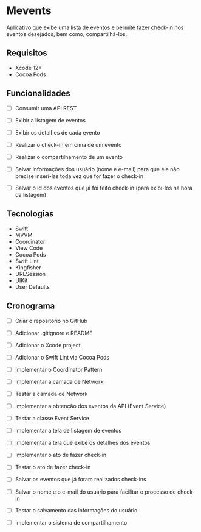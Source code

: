 #  Mevents

Aplicativo que exibe uma lista de eventos e permite fazer check-in nos eventos desejados, bem como, compartilhá-los.


## Requisitos
- Xcode 12+
- Cocoa Pods


## Funcionalidades
- [ ] Consumir uma API REST
- [ ] Exibir a listagem de eventos
- [ ] Exibir os detalhes de cada evento
- [ ] Realizar o check-in em cima de um evento
- [ ] Realizar o compartilhamento de um evento
- [ ] Salvar informações dos usuário (nome e e-mail) para que ele não precise inserí-las toda vez que for fazer o check-in
- [ ] Salvar o id dos eventos que já foi feito check-in (para exibí-los na hora da listagem)


## Tecnologias
- Swift
- MVVM
- Coordinator
- View Code
- Cocoa Pods
- Swift Lint
- Kingfisher
- URLSession
- UIKit
- User Defaults


## Cronograma
- [ ] Criar o repositório no GitHub
- [ ] Adicionar .gitignore e README
- [ ] Adicionar o Xcode project
- [ ] Adicionar o Swift Lint via Cocoa Pods
- [ ] Implementar o Coordinator Pattern
- [ ] Implementar a camada de Network
- [ ] Testar a camada de Network
- [ ] Implementar a obtenção dos eventos da API (Event Service)
- [ ] Testar a classe Event Service
- [ ] Implementar a tela de listagem de eventos
- [ ] Implementar a tela que exibe os detalhes dos eventos
- [ ] Implementar o ato de fazer check-in
- [ ] Testar o ato de fazer check-in
- [ ] Salvar os eventos que já foram realizados check-ins
- [ ] Salvar o nome e o e-mail do usuário para facilitar o processo de check-in
- [ ] Testar o salvamento das informações do usuário
- [ ] Implementar o sistema de compartilhamento


